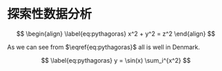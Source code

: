 # 探索性数据分析

$$
\begin{align}
\label{eq:pythagoras}
x^2 + y^2 = z^2
\end{align} 
$$

As we can see from  $\eqref{eq:pythagoras}$  all is well in Denmark. 

$$
\label{eq:pythagoras}
y = \sin(x) \sum_i^{x^2}
$$